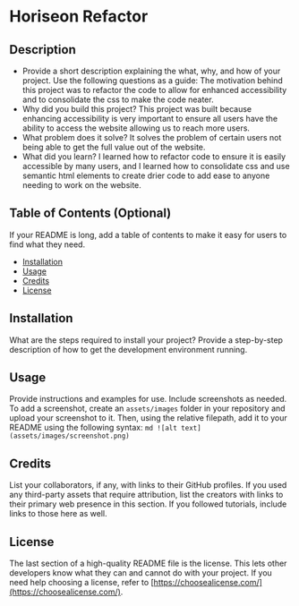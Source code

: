 # Horiseon Refactor
## Description
- Provide a short description explaining the what, why, and how of your project. Use the following questions as a guide:
The motivation behind this project was to refactor the code to allow for enhanced accessibility and to consolidate the css to make the code neater.
- Why did you build this project?
This project was built because enhancing accessibility is very important to ensure all users have the ability to access the website allowing us to reach more users. 
- What problem does it solve?
It solves the problem of certain users not being able to get the full value out of the website.
- What did you learn?
I learned how to refactor code to ensure it is easily accessible by many users, and I learned how to consolidate css and use semantic html elements to create drier code to add ease to anyone needing to work on the website.
## Table of Contents (Optional)
If your README is long, add a table of contents to make it easy for users to find what they need.
- [Installation](#installation)
- [Usage](#usage)
- [Credits](#credits)
- [License](#license)
## Installation
What are the steps required to install your project? Provide a step-by-step description of how to get the development environment running.
## Usage
Provide instructions and examples for use. Include screenshots as needed.
To add a screenshot, create an `assets/images` folder in your repository and upload your screenshot to it. Then, using the relative filepath, add it to your README using the following syntax:
    ```md
    ![alt text](assets/images/screenshot.png)
    ```
## Credits
List your collaborators, if any, with links to their GitHub profiles.
If you used any third-party assets that require attribution, list the creators with links to their primary web presence in this section.
If you followed tutorials, include links to those here as well.
## License
The last section of a high-quality README file is the license. This lets other developers know what they can and cannot do with your project. If you need help choosing a license, refer to [https://choosealicense.com/](https://choosealicense.com/).